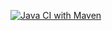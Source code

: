 [![Java CI with Maven](https://github.com/ThomasMiz/stegobmp/actions/workflows/build.yaml/badge.svg)](https://github.com/ThomasMiz/stegobmp/actions/workflows/build.yaml)
